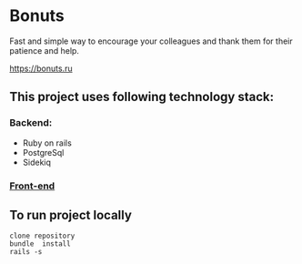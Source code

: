 
# Bonuts

Fast and simple way to encourage your colleagues and thank them for their patience and help.

https://bonuts.ru


## This project uses following technology stack:

 ### Backend:

 - Ruby on rails
 - PostgreSql
 - Sidekiq

 ### [Front-end](https://github.com/tarassov/bonuts_frontend)

  
## To run project locally  
  
    clone repository
    bundle  install
    rails -s